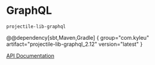 # GraphQL

`projectile-lib-graphql`

@@dependency[sbt,Maven,Gradle] {
  group="com.kyleu"
  artifact="projectile-lib-graphql_2.12"
  version="latest"
}

[API Documentation](../api/projectile-lib-graphql)
